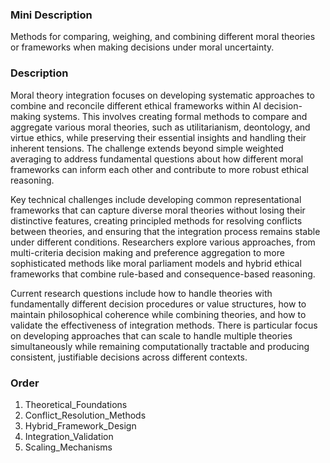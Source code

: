 ### Mini Description

Methods for comparing, weighing, and combining different moral theories or frameworks when making decisions under moral uncertainty.

### Description

Moral theory integration focuses on developing systematic approaches to combine and reconcile different ethical frameworks within AI decision-making systems. This involves creating formal methods to compare and aggregate various moral theories, such as utilitarianism, deontology, and virtue ethics, while preserving their essential insights and handling their inherent tensions. The challenge extends beyond simple weighted averaging to address fundamental questions about how different moral frameworks can inform each other and contribute to more robust ethical reasoning.

Key technical challenges include developing common representational frameworks that can capture diverse moral theories without losing their distinctive features, creating principled methods for resolving conflicts between theories, and ensuring that the integration process remains stable under different conditions. Researchers explore various approaches, from multi-criteria decision making and preference aggregation to more sophisticated methods like moral parliament models and hybrid ethical frameworks that combine rule-based and consequence-based reasoning.

Current research questions include how to handle theories with fundamentally different decision procedures or value structures, how to maintain philosophical coherence while combining theories, and how to validate the effectiveness of integration methods. There is particular focus on developing approaches that can scale to handle multiple theories simultaneously while remaining computationally tractable and producing consistent, justifiable decisions across different contexts.

### Order

1. Theoretical_Foundations
2. Conflict_Resolution_Methods
3. Hybrid_Framework_Design
4. Integration_Validation
5. Scaling_Mechanisms
